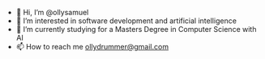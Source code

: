 - 👋 Hi, I’m @ollysamuel
- 👀 I’m interested in software development and artificial intelligence
- 🌱 I’m currently studying for a Masters Degree in Computer Science with AI
- 📫 How to reach me ollydrummer@gmail.com
